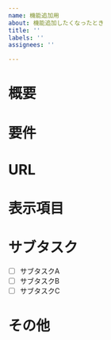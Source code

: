 ```yaml
---
name: 機能追加用
about: 機能追加したくなったとき
title: ''
labels: ''
assignees: ''

---
```


# 概要
<!-- ここに画面の説明を記述してください。 -->

# 要件
<!-- 画面の要件を記述してください。 -->

# URL
<!-- 画面を表示するURL。 -->

# 表示項目
<!-- なにが表示されるのか。 -->

# サブタスク
- [ ] サブタスクA
- [ ] サブタスクB
- [ ] サブタスクC

# その他

